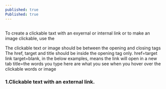 ```yaml
---
published: true
Published: true
---
```

##

To create a clickable taxt with an exyernal or internal link or to make an image clickable, use the 
	<a> </a>


The clickable text or image should be between the opening and closing tags
The href, target and title should be inside the opening tag only.
href=target link
target=blank, in the below examples, means the link will open in a new tab
title=the words you type here are what you see when you hover over the clickable words or image 

    
### 1.Clickable text with an external link.

